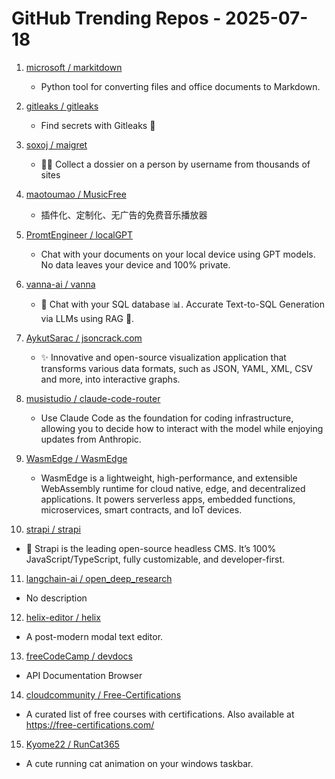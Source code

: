 # GitHub Trending Repos - 2025-07-18

1. [microsoft /    markitdown](https://github.com/microsoft/markitdown)
   - Python tool for converting files and office documents to Markdown.

2. [gitleaks /    gitleaks](https://github.com/gitleaks/gitleaks)
   - Find secrets with Gitleaks 🔑

3. [soxoj /    maigret](https://github.com/soxoj/maigret)
   - 🕵️‍♂️ Collect a dossier on a person by username from thousands of sites

4. [maotoumao /    MusicFree](https://github.com/maotoumao/MusicFree)
   - 插件化、定制化、无广告的免费音乐播放器

5. [PromtEngineer /    localGPT](https://github.com/PromtEngineer/localGPT)
   - Chat with your documents on your local device using GPT models. No data leaves your device and 100% private.

6. [vanna-ai /    vanna](https://github.com/vanna-ai/vanna)
   - 🤖 Chat with your SQL database 📊. Accurate Text-to-SQL Generation via LLMs using RAG 🔄.

7. [AykutSarac /    jsoncrack.com](https://github.com/AykutSarac/jsoncrack.com)
   - ✨ Innovative and open-source visualization application that transforms various data formats, such as JSON, YAML, XML, CSV and more, into interactive graphs.

8. [musistudio /    claude-code-router](https://github.com/musistudio/claude-code-router)
   - Use Claude Code as the foundation for coding infrastructure, allowing you to decide how to interact with the model while enjoying updates from Anthropic.

9. [WasmEdge /    WasmEdge](https://github.com/WasmEdge/WasmEdge)
   - WasmEdge is a lightweight, high-performance, and extensible WebAssembly runtime for cloud native, edge, and decentralized applications. It powers serverless apps, embedded functions, microservices, smart contracts, and IoT devices.

10. [strapi /    strapi](https://github.com/strapi/strapi)
   - 🚀 Strapi is the leading open-source headless CMS. It’s 100% JavaScript/TypeScript, fully customizable, and developer-first.

11. [langchain-ai /    open_deep_research](https://github.com/langchain-ai/open_deep_research)
   - No description

12. [helix-editor /    helix](https://github.com/helix-editor/helix)
   - A post-modern modal text editor.

13. [freeCodeCamp /    devdocs](https://github.com/freeCodeCamp/devdocs)
   - API Documentation Browser

14. [cloudcommunity /    Free-Certifications](https://github.com/cloudcommunity/Free-Certifications)
   - A curated list of free courses with certifications. Also available at https://free-certifications.com/

15. [Kyome22 /    RunCat365](https://github.com/Kyome22/RunCat365)
   - A cute running cat animation on your windows taskbar.

